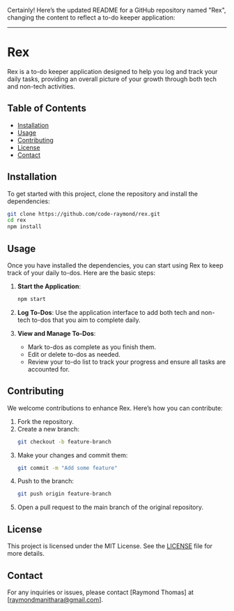 Certainly! Here’s the updated README for a GitHub repository named "Rex", changing the content to reflect a to-do keeper application:

---

# Rex

Rex is a to-do keeper application designed to help you log and track your daily tasks, providing an overall picture of your growth through both tech and non-tech activities.

## Table of Contents
- [Installation](#installation)
- [Usage](#usage)
- [Contributing](#contributing)
- [License](#license)
- [Contact](#contact)

## Installation

To get started with this project, clone the repository and install the dependencies:

```bash
git clone https://github.com/code-raymond/rex.git
cd rex
npm install
```

## Usage

Once you have installed the dependencies, you can start using Rex to keep track of your daily to-dos. Here are the basic steps:

1. **Start the Application**:
    ```bash
    npm start
    ```

2. **Log To-Dos**:
    Use the application interface to add both tech and non-tech to-dos that you aim to complete daily. 

3. **View and Manage To-Dos**:
    - Mark to-dos as complete as you finish them.
    - Edit or delete to-dos as needed.
    - Review your to-do list to track your progress and ensure all tasks are accounted for.

## Contributing

We welcome contributions to enhance Rex. Here’s how you can contribute:

1. Fork the repository.
2. Create a new branch:
    ```bash
    git checkout -b feature-branch
    ```
3. Make your changes and commit them:
    ```bash
    git commit -m "Add some feature"
    ```
4. Push to the branch:
    ```bash
    git push origin feature-branch
    ```
5. Open a pull request to the main branch of the original repository.

## License

This project is licensed under the MIT License. See the [LICENSE](LICENSE) file for more details.

## Contact

For any inquiries or issues, please contact [Raymond Thomas] at [raymondmanithara@gmail.com].


